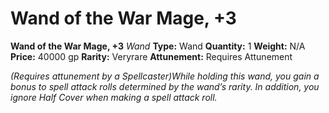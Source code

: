 # Wand of the War Mage, +3

**Wand of the War Mage, +3**
_Wand_
**Type:** Wand
**Quantity:** 1
**Weight:** N/A
**Price:** 40000 gp
**Rarity:** Veryrare
**Attunement:** Requires Attunement

*<div class="item-attunement"><i>(Requires attunement by a Spellcaster)</i>While holding this wand, you gain a bonus to spell attack rolls determined by the wand’s rarity. In addition, you ignore Half Cover when making a spell attack roll.*